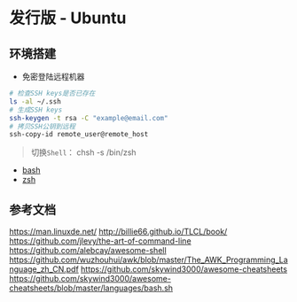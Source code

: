 # 发行版 - Ubuntu

## 环境搭建

- 免密登陆远程机器

```sh
# 检查SSH keys是否已存在
ls -al ~/.ssh
# 生成SSH keys
ssh-keygen -t rsa -C "example@email.com"
# 拷贝SSH公钥到远程
ssh-copy-id remote_user@remote_host
```

> 切换`Shell`： chsh -s /bin/zsh

- [bash](./bash.md)
- [zsh](./zsh.md)

## 参考文档

https://man.linuxde.net/
http://billie66.github.io/TLCL/book/
https://github.com/jlevy/the-art-of-command-line
https://github.com/alebcay/awesome-shell
https://github.com/wuzhouhui/awk/blob/master/The_AWK_Programming_Language_zh_CN.pdf
https://github.com/skywind3000/awesome-cheatsheets
https://github.com/skywind3000/awesome-cheatsheets/blob/master/languages/bash.sh